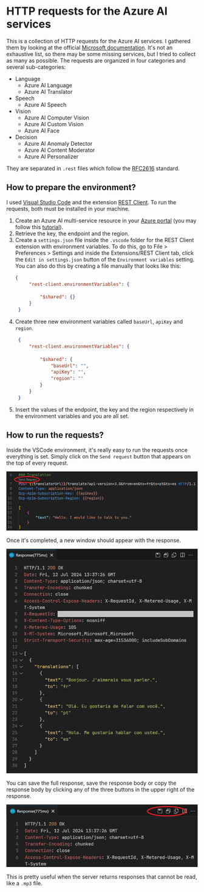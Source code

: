 # HTTP requests for the Azure AI services
This is a collection of HTTP requests for the Azure AI services. I gathered them by looking at the official [Microsoft documentation](https://learn.microsoft.com/azure/ai-services/what-are-ai-services). It's not an exhaustive list, so there may be some missing services, but I tried to collect as many as possible. The requests are organized in four categories and several sub-categories:
- Language
  - Azure AI Language
  - Azure AI Translator
- Speech
  - Azure AI Speech
- Vision
  - Azure AI Computer Vision
  - Azure AI Custom Vision
  - Azure AI Face
- Decision
  - Azure AI Anomaly Detector
  - Azure AI Content Moderator
  - Azure AI Personalizer

They are separated in `.rest` files which follow the [RFC2616](https://www.w3.org/Protocols/rfc2616/rfc2616-sec5.html) standard.

## How to prepare the environment?
I used [Visual Studio Code](https://code.visualstudio.com/) and the extension [REST Client](https://github.com/Huachao/vscode-restclient). To run the requests, both must be installed in your machine.
1. Create an Azure AI multi-service resource in your [Azure portal](https://portal.azure.com/) (you may follow this [tutorial](https://learn.microsoft.com/en-us/azure/ai-services/multi-service-resource)).
2. Retrieve the key, the endpoint and the region.
3. Create a `settings.json` file inside the `.vscode` folder for the REST Client extension with environment variables. To do this, go to File > Preferences > Settings and inside the Extensions/REST Client tab, click the `Edit in settings.json` button of the `Environment variables` setting. You can also do this by creating a file manually that looks like this:
   ```json
   {
        "rest-client.environmentVariables": {
            
            "$shared": {}
        }
    }
   ```
4. Create three new environment variables called `baseUrl`, `apiKey` and `region`.
   ```json
    {
        "rest-client.environmentVariables": {
            
            "$shared": {
                "baseUrl": "",
                "apiKey": "",
                "region": ""
            }
        }
    }
   ```
5. Insert the values of the endpoint, the key and the region respectively in the environment variables and you are all set.

## How to run the requests?
Inside the VSCode environment, it's really easy to run the requests once everything is set. Simply click on the `Send request` button that appears on the top of every request.

![alt text](docs/send-request.png)

Once it's completed, a new window should appear with the response.

![alt text](docs/response.png)

You can save the full response, save the response body or copy the response body by clicking any of the three buttons in the upper right of the response.

![alt text](docs/save-response.png)

This is pretty useful when the server returns responses that cannot be read, like a `.mp3` file.